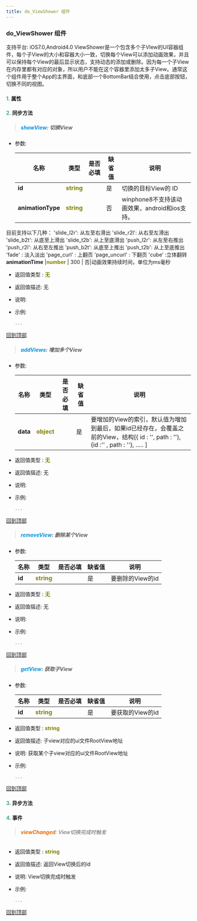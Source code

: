 ```yaml
---
title: do_ViewShower 组件
---
```


### do_ViewShower 组件

 支持平台: iOS7.0,Android4.0
 ViewShower是一个包含多个子VIew的UI容器组件，每个子View的大小和容器大小一致，切换每个View可以添加动画效果，并且可以保持每个View的最后显示状态，支持动态的添加或删除。因为每一个子View在内存里都有对应的对象，所以用户不能在这个容器里添加太多子View。通常这个组件用于整个App的主界面，和底部一个BottomBar结合使用，点击底部按钮，切换不同的视图。

#### <font color ='#40A977'>**1.**</font> 属性

#### <font color ='#40A977'>**2.**</font> 同步方法

>##### <font color ='#0092db'>**showView**</font>: 切换View

- 参数:

  名称 | 类型 |是否必填|缺省值|说明
  ---- |-------------  |--------------|--------|------
  **id** |<font color ='#808000'>**string**</font> |  | 是|切换的目标View的 ID
  **animationType** |<font color ='#808000'>**string**</font> |  | 否|winphone8不支持该动画效果，android和ios支持。
目前支持以下几种：
'slide_l2r': 从左至右滑出
'slide_r2l': 从右至左滑出
'slide_b2t': 从底至上滑出
'slide_t2b': 从上至底滑出
'push_l2r': 从左至右推出
'push_r2l': 从右至左推出
'push_b2t': 从底至上推出
'push_t2b': 从上至底推出
'fade' : 淡入淡出
'page_curl' : 上翻页
'page_uncurl' : 下翻页
'cube' :立体翻转
  **animationTime** |<font color ='#808000'>**number**</font> | 300 | 否|动画效果持续时间，单位为ms毫秒
- 返回值类型 : <font color ='#808000'>**无**</font>
- 返回值描述: 无
- 说明: 
- 示例:

  ```javascript
  ...

  ```

[回到顶部](#top)

>##### <font color ='#0092db'>**addViews**</font>: 增加多个View

- 参数:

  名称 | 类型 |是否必填|缺省值|说明
  ---- |-------------  |--------------|--------|------
  **data** |<font color ='#808000'>**object**</font> |  | 是|要增加的View的索引，默认值为增加到最后，如果id已经存在，会覆盖之前的View，结构[{ id : '', path : ''},{id :'' , path : ''}, ..... ]
- 返回值类型 : <font color ='#808000'>**无**</font>
- 返回值描述: 无
- 说明: 
- 示例:

  ```javascript
  ...

  ```

[回到顶部](#top)

>##### <font color ='#0092db'>**removeView**</font>: 删除某个View

- 参数:

  名称 | 类型 |是否必填|缺省值|说明
  ---- |-------------  |--------------|--------|------
  **id** |<font color ='#808000'>**string**</font> |  | 是|要删除的View的id
- 返回值类型 : <font color ='#808000'>**无**</font>
- 返回值描述: 无
- 说明: 
- 示例:

  ```javascript
  ...

  ```

[回到顶部](#top)

>##### <font color ='#0092db'>**getView**</font>: 获取子View

- 参数:

  名称 | 类型 |是否必填|缺省值|说明
  ---- |-------------  |--------------|--------|------
  **id** |<font color ='#808000'>**string**</font> |  | 是|要获取的View的id
- 返回值类型 : <font color ='#808000'>**string**</font>
- 返回值描述: 子view对应的ui文件RootView地址
- 说明: 获取某个子view对应的ui文件RootView地址
- 示例:

  ```javascript
  ...

  ```

[回到顶部](#top)

#### <font color ='#40A977'>**3.**</font> 异步方法


#### <font color ='#40A977'>**4.**</font> 事件

>###### <font color ='#e96900'>**viewChanged**</font>: View切换完成时触发

- 返回值类型 : <font color ='#808000'>**string**</font>
- 返回值描述: 返回View切换后的id
- 说明: View切换完成时触发
- 示例:

  ```javascript
  ...

  ```

[回到顶部](#top)



